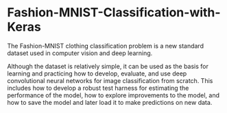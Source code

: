 # Fashion-MNIST-Classification-with-Keras

The Fashion-MNIST clothing classification problem is a new standard dataset used in computer vision and deep learning.

Although the dataset is relatively simple, it can be used as the basis for learning and practicing how to develop, evaluate, and use deep convolutional neural networks for image classification from scratch. This includes how to develop a robust test harness for estimating the performance of the model, how to explore improvements to the model, and how to save the model and later load it to make predictions on new data.

